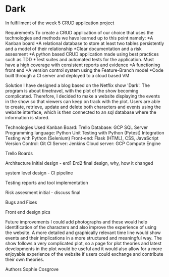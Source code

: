 # Dark
In fulfillment of the week 5 CRUD application project

Requirements
To create a CRUD application of our choice that uses the technologies and methods we have learned up to this point namely: *A Kanban board *A relational database to store at least two tables persistently and a model of their relationship *Clear documentation and a risk assesment *A python based CRUD application made using best practices such as TDD *Test suites and automated tests for the application. Must have a high coverage with consistent reports and evidence *A functioning front end *A version control system using the Feature-Branch model *Code built through a CI server and deployed to a cloud based VM

Solution 
I have designed a blog based on the Netflix show 'Dark'. The program is about timetravel, with the plot of the show becoming complicated. Therefore, I decided to make a website displaying the events in the show so that viewers can keep on track with the plot.
Users are able to create, retrieve, update and delete both characters and events using the website interface, which is then connected to an sql database where the information is stored. 

Technologies Used
Kanban Board: Trello
Database: GCP SQL Server
Programming language: Python
Unit Testing with Python (Pytest)
Integration Testing with Python (Selenium)
Front-end: Flask (HTML), CSS, JavaScript
Version Control: Git
CI Server: Jenkins
Cloud server: GCP Compute Engine

Trello Boards

Architecture
Initial design - erd1 
Erd2
final design, why, how it changed

system level design - CI pipeline

Testing
reports and tool implementation

Risk assesment
initial - discuss
final

Bugs and Fixes

Front end design
pics

Future improvements
I could add photographs and these would help identification of the characters and also improve the experience of using the website.
A more detailed and graphically relevant time line would show events and their implications in a more structured and meaningful way. The show follows a very complicated plot, so a page for plot theories and latest developments in the plot would be useful and it would also allow for a more enjoyable experience of the website if users could exchange and contribute their own theories. 


Authors
Sophie Cosgrove
